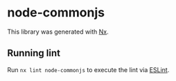 # node-commonjs

This library was generated with [Nx](https://nx.dev).

## Running lint

Run `nx lint node-commonjs` to execute the lint via [ESLint](https://eslint.org/).
